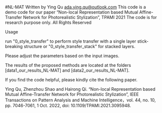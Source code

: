 #NL-MAT
Written by Ying Qu <ada.ying.qu@outlook.com>
This code is a demo code for our paper
“Non-local Representation based Mutual Affine-Transfer Network for Photorealistic Stylization”, TPAMI 2021
 The code is for research purpose only. All Rights Reserved

Usage

run "0_style_transfer" to perform style transfer with a single layer stick-breaking structure or "0_style_transfer_stack" for stacked layers. 

Please adjust the parameters based on the input images. 

The results of the proposed methods are located at the folders [data1_our_results_NL-MAT] and [data2_our_results_NL-MAT].

If you find the code helpful, please kindly cite the following paper.

Ying Qu, Zhenzhou Shao and Hairong Qi.
“Non-local Representation based Mutual Affine-Transfer Network for Photorealistic Stylization”,
IEEE Transactions on Pattern Analysis and Machine Intelligence，vol. 44, no. 10, pp. 7046-7061, 1 Oct. 2022, doi: 10.1109/TPAMI.2021.3095948.




